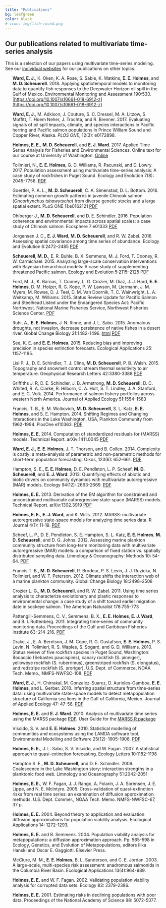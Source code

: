 ```yaml
---
title: "Publications"
bg: leafgreen
color: black
# icon: img/fish-round.png
---
```


## Our publications related to multivariate time-series analysis

This is a selection of our papers using multivariate time-series modeling.  See our <a href="https://atsa-es.github.io/#contact">individual websites</a> for our publications on other topics.

<style>
ul {
  list-style-type: none;
}
</style>

* **Ward, E. J.**, K. Oken, K. A. Rose, S. Sable, K. Watkins, **E. E. Holmes**, and **M. D. Scheuerell**. 2018. Applying spatiotemporal models to monitoring data to quantify fish responses to the Deepwater Horizon oil spill in the Gulf of Mexico. Environmental Monitoring and Assessment 190:530. [https://doi.org/10.1007/s10661-018-6912-z](https://doi.org/10.1007/s10661-018-6912-z)

* **Ward, E. J.**, M. Adkison, J. Couture, S. C. Dressel, M. A. Litzow, S. Moffitt, T. Hoem Neher, J. Trochta, and R. Brenner. 2017. Evaluating signals of oil spill impacts, climate, and species interactions in Pacific herring and Pacific salmon populations in Prince William Sound and Copper River, Alaska. *PLOS ONE*, 12(3): e0172898.

* **Holmes, E. E.**, **M. D. Scheuerell**, and **E. J. Ward**. 2017. Applied Time Series Analysis for Fisheries and Environmental Sciences.  Online text for our course at University of Washington. [Online](https://atsa-es.github.io/AFTSLabbook/)

* Tolimieri, N., **E. E. Holmes**, G. D. Williams, R. Pacunski, and D. Lowry.  2017. Population assessment using multivariate time-series analysis: A case study of rockfishes in Puget Sound. Ecology and Evolution 7(8): 2045-7758. [PDF]( http://onlinelibrary.wiley.com/doi/10.1002/ece3.2901/epdf)

* Goertler, P. A. L., **M. D. Scheuerell**, C. A. Simenstad, D. L. Bottom. 2016. Estimating common growth patterns in juvenile Chinook salmon (*Oncorhynchus tshawytscha*) from diverse genetic stocks and a
large spatial extent. PLoS ONE 11:e0162121 [PDF](https://doi.org/10.1371/journal.pone.0162121)

* Ohlberger J., **M. D. Scheuerell**, and D. E. Schindler. 2016. Population coherence and environmental impacts across spatial scales: a case study of Chinook salmon. Ecosphere 7:e01333 [PDF](https://doi.org/10.1002/ecs2.1333)

* Jorgensen J. C., **E. J. Ward**, **M. D. Scheuerell**, and R. W. Zabel. 2016. Assessing spatial covariance among time series of abundance. Ecology and Evolution 6:2472–2485 [PDF](https://doi.org/10.1002/ece3.2031)

* **Scheuerell, M. D.**, E. R. Buhle, B. X. Semmens, M. J. Ford, T. Cooney, R. W. Carmichael. 2015. Analyzing large-scale conservation interventions with Bayesian hierarchical models: A case study of supplementing threatened Pacific salmon. Ecology and Evolution 5:2115–2125 [PDF](https://doi.org/10.1002/ece3.1509)

* Ford, M. J., K. Barnas, T. Cooney, L. G. Crozier, M. Diaz, J. J. Hard, **E. E. Holmes**, D. M. Holzer, R. G. Kope, P. W. Lawson, M. Liermann, J. M. Myers, M. Rowse, D. J. Teel, D. M. Van Doornik, T. C. Wainwright, L. A. Weitkamp, M. Williams. 2015. Status Review Update for Pacific Salmon and Steelhead Listed under the Endangered Species Act:  Pacific Northwest. National Marine Fisheries Service, Northwest Fisheries Science Center. [PDF](https://www.nwfsc.noaa.gov/assets/11/8623_03072016_124156_Ford-NWSalmonBioStatusReviewUpdate-Dec%2021-2015%20v2.pdf)

* Ruhi, A., **E. E. Holmes**, J. N. Rinne, and J. L. Sabo. 2015. Anomalous droughts, not invasion, decrease persistence of native fishes in a desert river. Global Change Biology 21:1482-1496. [html](http://onlinelibrary.wiley.com/doi/10.1111/gcb.12780/full) [PDF](Ruhietal2015.pdf)

* See, K. E. and **E. E. Holmes**. 2015. Reducing bias and improving precision in species extinction forecasts. Ecological Applications 25: 1157-1165.

* Lisi P. J., D. E. Schindler, T. J. Cline, **M. D. Scheuerell**, P. B. Walsh. 2015. Topography and snowmelt control
stream thermal sensitivity to air temperature. Geophysical Research Letters 42:3380-3388 [PDF](https://doi.org/10.1002/2015gl064083)

* Griffiths J. R, D. E. Schindler, J. B. Armstrong, **M. D. Scheuerell**, D. C. Whited, R. A. Clarke, R. Hilborn, C. A. Holt, S. T. Lindley, J. A. Stanford, and E. C. Volk. 2014. Performance of salmon fishery portfolios across western North America. Journal of Applied Ecology 51:1554–1563

* Francis, T. B., E. M. Wolkovich, **M. D. Scheuerell**, S. L. Katz, **E. E. Holmes**, and S. E. Hampton. 2014. Shifting Regimes and Changing Interactions in the Lake Washington, USA, Plankton Community from 1962-1994. PlosOne e110363. [PDF](http://journals.plos.org/plosone/article?id=10.1371/journal.pone.0110363)

* **Holmes, E. E.** 2014. Computation of standardized residuals for (MARSS) models. Technical Report. arXiv:1411.0045 [PDF](https://arxiv.org/abs/1411.0045)

* **Ward, E. J.**, **E. E. Holmes**, J. T. Thorson, and B. Collen. 2014. Complexity is costly: a meta-analysis of parametric and non-parametric methods for short-term population forecasting. Oikos, 123(6): 652-661. [PDF](http://onlinelibrary.wiley.com/doi/10.1111/j.1600-0706.2014.00916.x/epdf)

* Hampton, S. E., **E. E. Holmes**, D. E. Pendleton, L. P. Scheef, **M. D. Scheuerell**, and **E. J. Ward**. 2013. Quantifying effects of abiotic and biotic drivers on community dynamics with multivariate autoregressive (MAR) models. Ecology 94(12): 2663-2669. [PDF](https://cereo.wsu.edu/wp-content/uploads/sites/95/2014/11/Hampton_Ecology_MAR_w_supplement_2013.pdf)

* **Holmes, E. E.** 2013. Derivation of the EM algorithm for constrained and unconstrained multivariate autoregressive state-space (MARSS) models. Technical Report. arXiv:1302.3919 [PDF](http://arxiv.org/abs/1302.3919) 

* **Holmes, E. E.**, **E. J. Ward**, and K. Wills. 2012. MARSS: multivariate autoregressive state-space models for analyzing time series data. R Journal 4(1): 11-19. [PDF](https://journal.r-project.org/archive/2012-1/RJournal_2012-1_Holmes~et~al.pdf)

* Scheef, L. P., D. E. Pendleton, S. E. Hampton, S. L. Katz, **E. E. Holmes**, **M. D. Scheuerell**, and D. G. Johns. 2012. Assessing marine plankton community structure from long-term monitoring data with multivariate autoregressive (MAR) models: a comparison of fixed station vs. spatially distributed sampling data. Limnology & Oceanography: Methods 10: 54-64. [PDF](Scheefetal2012.pdf)

* Francis T. B., **M. D. Scheuerell**, R. Brodeur, P. S. Levin, J. J. Ruzicka, N. Tolimieri, and W. T. Peterson. 2012. Climate shifts the interaction web of a marine plankton community. Global Change Biology 18:2498–2508

* Crozier L. G., **M. D. Scheuerell**, and R. W. Zabel. 2011. Using time series analysis to characterize evolutionary and plastic responses to environmental change: a case study of a shift toward earlier migration date in sockeye salmon. The American Naturalist 178:755-773

* Pattengill-Semmens, C. V., Semmens, B. X., **E. E. Holmes**, **E. J. Ward**, and B. I. Ruttenberg. 2011. Integrating time-series of community monitoring data. Proceedings of the Gulf and Caribbean Fisheries Institute 63: 214-216. [PDF](Pattengill-Semmensetal2011.pdf)

* Drake, J., E. A. Berntson, J. M. Cope, R. G. Gustafson, **E. E. Holmes**, P. S. Levin, N. Tolimieri, R. S. Waples, S. Sogard, and G. D. Williams. 2010. Status review of five rockfish species in Puget Sound, Washington: Bocaccio (Sebastes paucispinis), canary rockfish (S. pinniger), yelloweye rockfish (S. ruberrimus), greenstriped rockfish (S. elongatus), and redstripe rockfish (S. proriger). U.S. Dept. of Commerce, NOAA Tech. Memo., NMFS-NWFSC-108. [PDF](Drakeetal2010.pdf)

* **Ward, E. J.**, H. Chirrakal, M. Gonzalez-Suarez, D. Aurioles-Gamboa, **E. E. Holmes**, and L. Gerber. 2010. Inferring spatial structure from time-series data: using multivariate state-space models to detect metapopulation structure of California sea lions in the Gulf of California, Mexico.  Journal of Applied Ecology 47: 47-56. [PDF](http://onlinelibrary.wiley.com/doi/10.1111/j.1365-2664.2009.01745.x/epdf)

* **Holmes, E. E.** and **E. J. Ward**. 2010. Analysis of multivariate time series using the MARSS package [PDF](http://cran.r-project.org/web/packages/MARSS/vignettes/UserGuide.pdf). User Guide for the [MARSS R package](http://cran.r-project.org/web/packages/MARSS/index.html)

* Viscido, S. V. and **E. E. Holmes**. 2010. Statistical modelling of communities and ecosystems using the LAMDA software tool. Environmental Modelling and Software 25(12): 1905-1908. [PDF](ViscidoHolmes2010.pdf)

* **Holmes, E. E.**, J. L. Sabo, S. V. Viscido, and W. Fagan. 2007. A statistical approach to quasi-extinction forecasting. Ecology Letters 10:1182-1198

* Hampton S. E., **M. D. Scheuerell**, and D. E. Schindler. 2006. Coalescence in the Lake Washington story: interaction strengths in a planktonic food web. Limnology and Oceanography 51:2042-2051

* **Holmes, E. E.**, W. F. Fagan, J. J. Rango, A. Folarin, J. A. Sorensen, J. E. Lippe, and N. E. McIntyre. 2005. Cross-validation of quasi-extinction risks from real time series: an examination of diffusion approximation methods. U.S. Dept. Commer., NOAA Tech. Memo. NMFS-NWFSC-67, 37 p.

* **Holmes, E. E.** 2004. Beyond theory to application and evaluation: diffusion approximations for population viability analysis. Ecological Applications 14: 1272-1293.

* **Holmes, E. E.** and B. Semmens. 2004. Population viability analysis for metapopulations: a diffusion approximation approach. Pp. 565-598 in Ecology, Genetics, and Evolution of Metapopulations, editors Illka Hanski and Oscar E. Gaggiotti. Elsevier Press. 

* McClure, M. M., **E. E. Holmes**, B. L. Sanderson, and C. E. Jordan. 2003. A large-scale, multi-species risk assessment: anadromous salmonids in the Columbia River Basin. Ecological Applications 13(4):964-989. 

* **Holmes, E. E.** and W. F. Fagan. 2002. Validating population viability analysis for corrupted data sets. Ecology 83: 2379-2386. 

* **Holmes, E. E.** 2001. Estimating risks in declining populations with poor data. Proceedings of the National Academy of Science 98: 5072-5077.